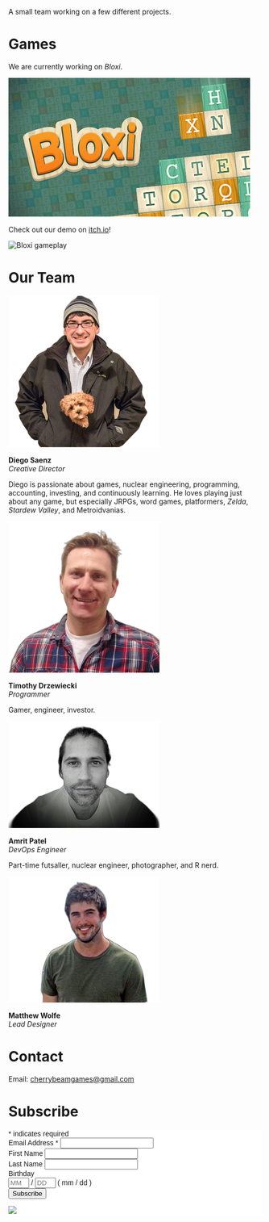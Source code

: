 A small team working on a few different projects.

# Games

We are currently working on *Bloxi*.  

![Bloxi logo](/assets/images/bloxi.jpeg)

Check out our demo on [itch.io](https://cherrybeam.itch.io/bloxi)!

![Bloxi gameplay](https://media.giphy.com/media/87VXbRboUWAlRbMn4g/giphy.gif)

# Our Team

![Portrait of Diego](/assets/images/diego.png)  

**Diego Saenz**  
*Creative Director*

Diego is passionate about games, nuclear engineering, programming, accounting, investing, and continuously learning. He loves playing just about any game, but especially JRPGs, word games, platformers, *Zelda*, *Stardew Valley*, and Metroidvanias.  

![Portrait of Tim](/assets/images/tim.png)

**Timothy Drzewiecki**  
*Programmer*  

Gamer, engineer, investor.

![Portrait of Amrit](/assets/images/amrit.png)   

**Amrit Patel**  
*DevOps Engineer*

Part-time futsaller, nuclear engineer, photographer, and R nerd.

![Portrait of Matt](/assets/images/matt.png)

**Matthew Wolfe**  
*Lead Designer*  
 
# Contact

Email: [cherrybeamgames@gmail.com](mailto:cherrybeamgames@gmail.com)

# Subscribe

<!-- Begin Mailchimp Signup Form -->
<link href="//cdn-images.mailchimp.com/embedcode/classic-10_7_dtp.css" rel="stylesheet" type="text/css">
<style type="text/css">
#mc_embed_signup{background:#fff; clear:left; font:14px Helvetica,Arial,sans-serif; }
/* Add your own Mailchimp form style overrides in your site stylesheet or in this style block.
  We recommend moving this block and the preceding CSS link to the HEAD of your HTML file. */
</style>
<div id="mc_embed_signup">
<form action="https://cherrybeam.us5.list-manage.com/subscribe/post?u=77684e26d7ddf8f4130b629f0&amp;id=9f7ca53bc2" method="post" id="mc-embedded-subscribe-form" name="mc-embedded-subscribe-form" class="validate" target="_blank" novalidate>
    <div id="mc_embed_signup_scroll">
<div class="indicates-required"><span class="asterisk">*</span> indicates required</div>
<div class="mc-field-group">
<label for="mce-EMAIL">Email Address  <span class="asterisk">*</span>
</label>
<input type="email" value="" name="EMAIL" class="required email" id="mce-EMAIL">
</div>
<div class="mc-field-group">
<label for="mce-FNAME">First Name </label>
<input type="text" value="" name="FNAME" class="" id="mce-FNAME">
</div>
<div class="mc-field-group">
<label for="mce-LNAME">Last Name </label>
<input type="text" value="" name="LNAME" class="" id="mce-LNAME">
</div>
<div class="mc-field-group size1of2">
<label for="mce-BIRTHDAY-month">Birthday </label>
<div class="datefield">
<span class="subfield monthfield"><input class="birthday " type="text" pattern="[0-9]*" value="" placeholder="MM" size="2" maxlength="2" name="BIRTHDAY[month]" id="mce-BIRTHDAY-month"></span> /
<span class="subfield dayfield"><input class="birthday " type="text" pattern="[0-9]*" value="" placeholder="DD" size="2" maxlength="2" name="BIRTHDAY[day]" id="mce-BIRTHDAY-day"></span>
<span class="small-meta nowrap">( mm / dd )</span>
</div>
</div> <div id="mce-responses" class="clear foot">
<div class="response" id="mce-error-response" style="display:none"></div>
<div class="response" id="mce-success-response" style="display:none"></div>
</div>    <!-- real people should not fill this in and expect good things - do not remove this or risk form bot signups-->
    <div style="position: absolute; left: -5000px;" aria-hidden="true"><input type="text" name="b_77684e26d7ddf8f4130b629f0_9f7ca53bc2" tabindex="-1" value=""></div>
        <div class="optionalParent">
            <div class="clear foot">
                <input type="submit" value="Subscribe" name="subscribe" id="mc-embedded-subscribe" class="button">
                <p class="brandingLogo"><a href="http://eepurl.com/hLVI5T" title="Mailchimp - email marketing made easy and fun"><img src="https://eep.io/mc-cdn-images/template_images/branding_logo_text_dark_dtp.svg"></a></p>
            </div>
        </div>
    </div>
</form>
</div>
<script type='text/javascript' src='//s3.amazonaws.com/downloads.mailchimp.com/js/mc-validate.js'></script><script type='text/javascript'>(function($) {window.fnames = new Array(); window.ftypes = new Array();fnames[0]='EMAIL';ftypes[0]='email';fnames[1]='FNAME';ftypes[1]='text';fnames[2]='LNAME';ftypes[2]='text';fnames[3]='ADDRESS';ftypes[3]='address';fnames[4]='PHONE';ftypes[4]='phone';fnames[5]='BIRTHDAY';ftypes[5]='birthday';}(jQuery));var $mcj = jQuery.noConflict(true);</script>
<!--End mc_embed_signup-->
